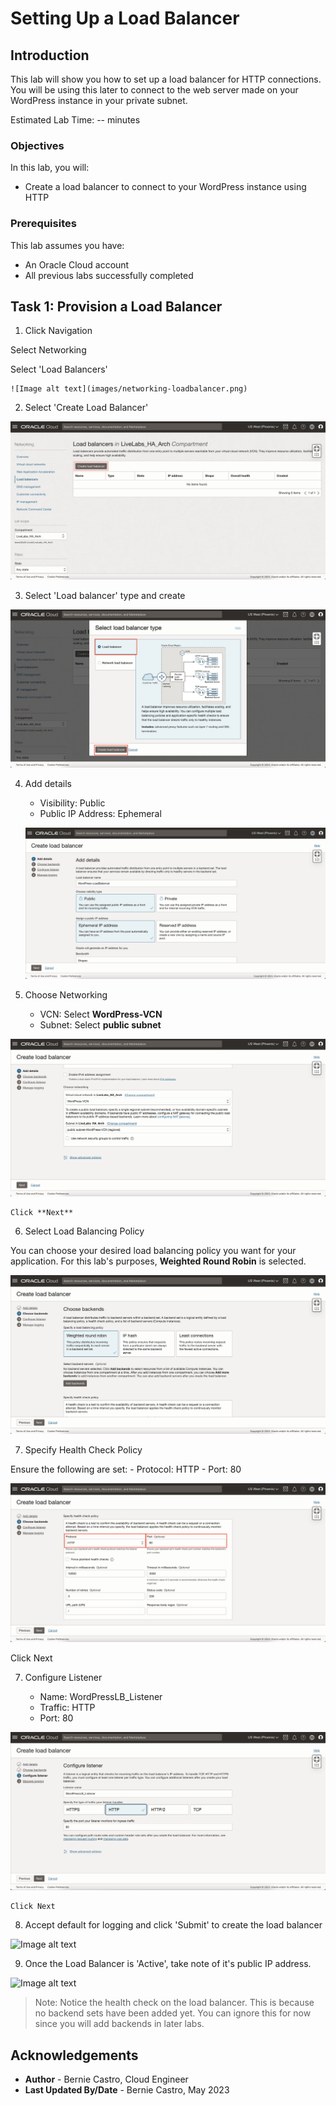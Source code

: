 # Setting Up a Load Balancer

## Introduction

This lab will show you how to set up a load balancer for HTTP connections. You will be using this later to connect to the web server made on your WordPress instance in your private subnet.

Estimated Lab Time: -- minutes

### Objectives

In this lab, you will:
* Create a load balancer to connect to your WordPress instance using HTTP

### Prerequisites

This lab assumes you have:
* An Oracle Cloud account
* All previous labs successfully completed

## Task 1: Provision a Load Balancer

1. Click Navigation



  Select Networking



  Select 'Load Balancers'

	![Image alt text](images/networking-loadbalancer.png)

2. Select 'Create Load Balancer'

  ![Image alt text](images/loadbalancer-create.png)

3. Select 'Load balancer' type and create

  ![Image alt text](images/loadbalancer-type.png)

4. Add details



    - Visibility: Public
    - Public IP Address: Ephemeral

    ![Image alt text](images/loadbalancer-details.png)

5. Choose Networking



    - VCN: Select **WordPress-VCN**
    - Subnet: Select **public subnet**

  ![Image alt text](images/loadbalancer-networking.png)



    Click **Next**

6. Select Load Balancing Policy



  You can choose your desired load balancing policy you want for your application. For this lab's purposes, **Weighted Round Robin** is selected.

  ![Image alt text](images/loadbalancer-policy.png)

7. Specify Health Check Policy



  Ensure the following are set:
    - Protocol: HTTP
    - Port: 80

  ![Image alt text](images/loadbalancer-healthcheck.png)



  Click Next

7. Configure Listener



    - Name: WordPressLB_Listener
    - Traffic: HTTP
    - Port: 80

  ![Image alt text](images/load-balancer-listener.png)



    Click Next

8. Accept default for logging and click 'Submit' to create the load balancer

  ![Image alt text](loadbalancer-provisioning.png)

9. Once the Load Balancer is 'Active', take note of it's public IP address.

  ![Image alt text](loadbalancer-provisioning.png)

  > Note: Notice the health check on the load balancer. This is because no backend sets have been added yet. You can ignore this for now since you will add backends in later labs.


## Acknowledgements
* **Author** - Bernie Castro, Cloud Engineer
* **Last Updated By/Date** - Bernie Castro, May 2023
